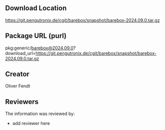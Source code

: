 ## Download Location

https://git.pengutronix.de/cgit/barebox/snapshot/barebox-2024.09.0.tar.gz

## Package URL (purl)

pkg:generic/barebox@2024.09.0?download_url=https://git.pengutronix.de/cgit/barebox/snapshot/barebox-2024.09.0.tar.gz

## Creator

Oliver Fendt

## Reviewers

The information was reviewed by:

* add reviewer here
